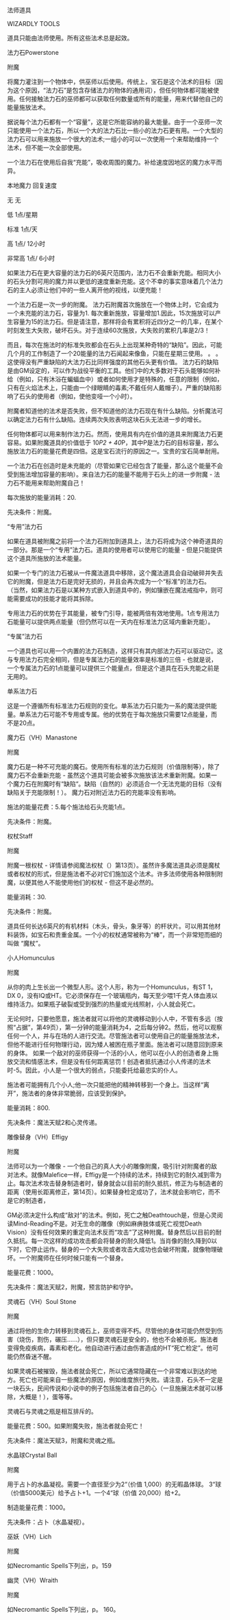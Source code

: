 法师道具

WIZARDLY TOOLS

道具只能由法师使用。所有这些法术总是起效。 

法力石Powerstone 

附魔

将魔力灌注到一个物体中，供巫师以后使用。传统上，宝石是这个法术的目标（因为这个原因，“法力石”是包含存储法力的物体的通用词），但任何物体都可能被使用。任何接触法力石的巫师都可以获取任何数量或所有的能量，用来代替他自己的能量施放法术。

据说每个法力石都有一个“容量”，这是它所能容纳的最大能量。由于一个巫师一次只能使用一个法力石，所以一个大的法力石比一些小的法力石更有用。一个大型的法力石可以用来施放一个很大的法术;一组小的可以一次使用一个来帮助维持一个法术，但不能一次全部使用。

一个法力石在使用后自我“充能”，吸收周围的魔力。补给速度因地区的魔力水平而异。

本地魔力  回复速度

无        无

低         1点/星期

标准      1点/天

高         1点/ 12小时

非常高      1点/ 6小时

如果法力石在更大容量的法力石的6英尺范围内，法力石不会重新充能。相同大小的石头分割可用的魔力并以更低的速度重新充能。这个不幸的事实意味着几个法力石的主人必须让他们中的一些人离开他的视线，以便充能！

一个法力石是一次一步的附魔。 法力石附魔首次施放在一个物体上时，它会成为一个未充能的法力石，容量为1. 每次重新施放，容量增加1.因此，15次施放可以产生容量为15的法力石。但是请注意，那样将会有累积将近四分之一的几率，在某个时刻发生大失败，破坏石头。对于连续60次施放，大失败的累积几率是2/3！

而且，每次在施法时的标准失败都会在石头上出现某种奇特的“缺陷”。因此，可能几个月的工作制造了一个20能量的法力石闻起来像鱼，只能在星期三使用。 。 。这使得没有严重缺陷的大法力石比同样强度的其他石头更有价值。 法力石的缺陷是由GM设定的，可以作为战役平衡的工具。他们中的大多数对于石头能够如何补给（例如，只有沐浴在蝙蝠血中）或者如何使用才是特殊的，任意的限制（例如，只有在火焰法术上，只能由一个绿眼睛的毒素;不戴任何人戴帽子）。严重的缺陷影响了石头的使用者（例如，使他变哑一个小时）。

附魔者知道他的法术是否失败，但不知道他的法力石现在有什么缺陷。分析魔法可以确定法力石有什么缺陷。连续两次失败表明这块石头无法进一步的增长。

任何物体都可以用来制作法力石。然而，使用具有内在价值的道具来附魔法力石更容易。如果附魔道具的价值低于 10*P2 +  40*P，其中P是法力石的目标容量，那么施放法力石的能量花费是四倍。这是宝石流行的原因之一。宝贵的宝石简单耐用。

一个法力石在创造时是未充能的（尽管如果它已经包含了能量，那么这个能量不会受到施法增加容量的影响）。来自法力石的能量不能用于石头上的进一步附魔 - 法力石不能用来帮助附魔自己！

每次施放的能量消耗：20.

先决条件：附魔。 

“专用”法力石

如果在道具被附魔之前将一个法力石附加到道具上，法力石将成为这个神奇道具的一部分。那是一个“专用”法力石。道具的使用者可以使用它的能量 - 但是只能提供这个道具所施放的法术能量。

如果一个专门的法力石被从一件魔法道具中移除，这个魔法道具会自动破碎并失去它的附魔，但是法力石是完好无损的，并且会再次成为一个“标准”的法力石。 （当然，如果法力石是以某种方式嵌入到道具中的，例如镶嵌在魔法戒指中，则可能需要成功的技能才能将其拆除。

专用法力石的优势在于其能量，被专门引导，能被两倍有效地使用。1点专用法力石能量可以提供两点能量（但仍然可以在一天内在标准法力区域内重新充能）。

 “专属”法力石

一个道具也可以用一个内置的法力石制造，这样只有其内部法力石可以驱动它。这与专用法力石完全相同，但是专属法力石的能量效率是标准的三倍 - 也就是说，一个专属法力石的1点能量可以提供三个能量点，但是这个道具在石头充能之前是无用的。

单系法力石

这是一个遵循所有标准法力石规则的变化。单系法力石只能为一系的魔法提供能量。单系法力石可能不专用或专属。他的优势在于每次施放只需要12点能量，而不是20点。

魔力石（VH）Manastone

附魔

魔力石是一种不可充能的魔石。使用所有标准的法力石规则（价值限制等），除了魔力石不会重新充能 - 虽然这个道具可能会被多次施放该法术重新附魔。如果一个魔力石在附魔时有“缺陷“。缺陷（自然的）必须适合一个无法充能的目标（没有缺陷关于充能限制！）。 魔力石对附近法力石的充能率没有影响。

施法的能量花费：5.每个施法给石头充能1点。

先决条件：附魔。

权杖Staff

附魔

附魔一根权杖 - 详情请参阅魔法权杖（）第13页）。虽然许多魔法道具必须是魔杖或者权杖的形式，但是施法者不必对它们施加这个法术。许多法师使用各种限制附魔，以便其他人不能使用他们的权杖 - 但这不是必然的。

能量消耗：30.

先决条件：附魔。

道具任何长达6英尺的有机材料（木头，骨头，象牙等）的杆状片。可以用其他材料装饰，如宝石和贵重金属。一个小的权杖通常被称为“棒”，而一个非常短而细的叫做 “魔杖”。

小人Homunculus

附魔

从你的肉上生长出一个微型人形。这个人形，称为一个Homunculus，有ST 1，DX 0，没有IQ或HT。它必须保存在一个玻璃瓶内，每天至少喂1千克人体血液以维持活力。如果瓶子破裂或受到强烈的热量或光线照射，小人就会死亡。

无论何时，只要他愿意，施法者就可以将他的灵魂移动到小人中，不管有多远（按照“占据”，第49页），第一分钟的能量消耗为4，之后每分钟2。然后，他可以观察任何一个人，并与在场的人进行交流。尽管施法者可以使用自己的能量施放法术，但他不能进行任何物理行动，因为矮人被困在瓶子里面。施法者可以随意回到原来的身体。 如果一个敌对的巫师获得一个活的小人，他可以在小人的创造者身上施放交流和情感法术，但是没有任何距离惩罚！创造者抵抗通过小人传递的法术时-5。因此，小人是一个很大的弱点，只能委托给最忠实的仆人。

施法者可能拥有几个小人;他一次只能把他的精神转移到一个身上。当这样“离开”，施法者的身体非常脆弱，应该受到保护。

能量消耗：800.

先决条件：魔法天赋2和心灵传递。

雕像替身（VH）Effigy

附魔

法师可以为一个雕像 - 一个他自己的真人大小的雕像附魔，吸引针对附魔者的敌对法术。就像Malefice一样，Effigy是一个持续的法术，持续到它的耐久减到零为止。每次法术攻击替身制造者时，替身就会以目前的耐久抵抗，修正为与制造者的距离（使用长距离修正，第14页）。如果替身检定成功了，法术就会影响它，而不是它的制造者，

GM必须决定什么构成“敌对”的法术。例如，死亡之触Deathtouch是，但是心灵阅读Mind-Reading不是。对无生命的雕像（例如麻痹肢体或死亡视觉Death Vision）没有任何效果的重定向法术反而“攻击”了这种附魔。替身然后以目前的耐久抵抗。每一次这样的成功攻击都会将替身的耐久降低1。当肖像的耐久降到0以下时，它停止运作。替身的一个大失败或者攻击大成功也会破坏附魔，就像物理破坏。一个附魔师在任何时候只能有一个替身。

能量花费：1000。

先决条件：魔法天赋2，附魔，预言防护和守护。

灵魂石（VH）Soul Stone

附魔

通过将他的生命力转移到灵魂石上，巫师变得不朽。尽管他的身体可能仍然受到伤害（烧伤，割伤，碾压......），但只要灵魂石是安全的，他也不会被杀死。施法者变得免疫疾病，毒素和老化。他自动进行通过由伤害造成的HT“死亡检定”。他可能仍然昏迷不醒。

如果灵魂石被摧毁，施法者就会死亡，所以它通常隐藏在一个非常难以到达的地方。死亡也可能来自一些魔法的原因，例如维度旅行失败。请注意，石头不一定是一块石头，民间传说和小说中的例子包括施法者自己的心（一旦施展法术就可以移除，大概是！），蛋等等。

灵魂石与灵魂之瓶是相互排斥的。

能量花费：500。如果附魔失败，施法者就会死亡！

先决条件：魔法天赋3，附魔和灵魂之瓶。

水晶球Crystal Ball

附魔

用于占卜的水晶凝视。需要一个直径至少为2“（价值 1,000）的无暇晶体球。 3“球（价值5000美元）给予占卜+1。一个4“球（价值 20,000）给+2。

制造能量花费：1000。

先决条件：占卜（水晶凝视）。

巫妖（VH）Lich

附魔

如Necromantic Spells下列出，p。159

幽灵（VH）Wraith

附魔

如Necromantic Spells下列出，p。 160。
